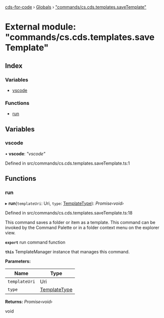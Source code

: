[cds-for-code](../README.md) › [Globals](../globals.md) › ["commands/cs.cds.templates.saveTemplate"](_commands_cs_cds_templates_savetemplate_.md)

# External module: "commands/cs.cds.templates.saveTemplate"

## Index

### Variables

* [vscode](_commands_cs_cds_templates_savetemplate_.md#vscode)

### Functions

* [run](_commands_cs_cds_templates_savetemplate_.md#run)

## Variables

###  vscode

• **vscode**: *"vscode"*

Defined in src/commands/cs.cds.templates.saveTemplate.ts:1

## Functions

###  run

▸ **run**(`templateUri`: Uri, `type`: [TemplateType](../enums/_components_templates_types_.templatetype.md)): *Promise‹void›*

Defined in src/commands/cs.cds.templates.saveTemplate.ts:18

This command saves a folder or item as a template.
This command can be invoked by the Command Palette or in a folder context menu on the explorer view.

**`export`** run command function

**`this`** TemplateManager instance that manages this command.

**Parameters:**

Name | Type |
------ | ------ |
`templateUri` | Uri |
`type` | [TemplateType](../enums/_components_templates_types_.templatetype.md) |

**Returns:** *Promise‹void›*

void
